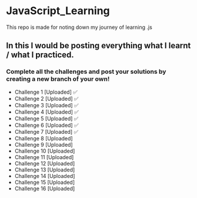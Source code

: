 # JavaScript_Learning
This repo is made for noting down my journey of learning .js
## In this I would be posting everything what I learnt / what I practiced.
### Complete all the challenges and post your solutions by creating a new branch of your own! 
- Challenge 1 [Uploaded] ✅
- Challenge 2 [Uploaded] ✅
- Challenge 3 [Uploaded] ✅
- Challenge 4 [Uploaded] ✅
- Challenge 5 [Uploaded] ✅
- Challenge 6 [Uploaded] ✅
- Challenge 7 [Uploaded] ✅
- Challenge 8 [Uploaded] 
- Challenge 9 [Uploaded] 
- Challenge 10 [Uploaded] 
- Challenge 11 [Uploaded] 
- Challenge 12 [Uploaded] 
- Challenge 13 [Uploaded] 
- Challenge 14 [Uploaded] 
- Challenge 15 [Uploaded] 
- Challenge 16 [Uploaded] 
 
  
